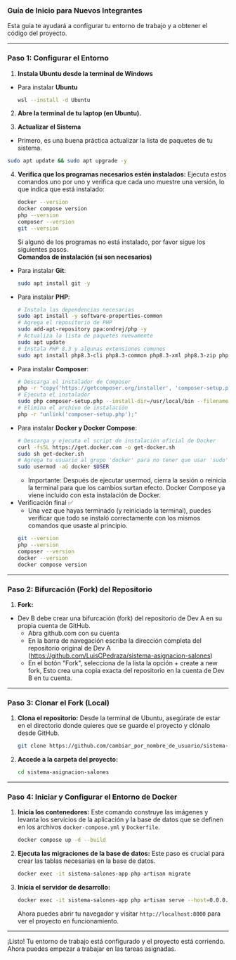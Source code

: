 ### Guía de Inicio para Nuevos Integrantes

Esta guía te ayudará a configurar tu entorno de trabajo y a obtener el código del proyecto.

---

### Paso 1: Configurar el Entorno

1. **Instala Ubuntu desde la terminal de Windows**
* Para instalar **Ubuntu**
  ```bash
  wsl --install -d Ubuntu
  ```
2.  **Abre la terminal de tu laptop (en Ubuntu).**

3.  **Actualizar el Sistema**
   - Primero, es una buena práctica actualizar la lista de paquetes de tu sistema.
  ```bash
  sudo apt update && sudo apt upgrade -y
  ```
4.  **Verifica que los programas necesarios estén instalados:**
    Ejecuta estos comandos uno por uno y verifica que cada uno muestre una versión, lo que indica que está instalado:
    ```bash
    docker --version
    docker compose version
    php --version
    composer --version
    git --version
    ```
    Si alguno de los programas no está instalado, por favor sigue los siguientes pasos.    
**Comandos de instalación (si son necesarios)**
* Para instalar **Git**: 
  ```bash
  sudo apt install git -y
  ```
* Para instalar **PHP**: 
  ```bash
  # Instala las dependencias necesarias
  sudo apt install -y software-properties-common
  # Agrega el repositorio de PHP
  sudo add-apt-repository ppa:ondrej/php -y
  # Actualiza la lista de paquetes nuevamente
  sudo apt update
  # Instala PHP 8.3 y algunas extensiones comunes
  sudo apt install php8.3-cli php8.3-common php8.3-xml php8.3-zip php8.3-curl php8.3-mbstring -y
  ```
* Para instalar **Composer**: 
  ```bash
  # Descarga el instalador de Composer
  php -r "copy('https://getcomposer.org/installer', 'composer-setup.php');"
  # Ejecuta el instalador
  sudo php composer-setup.php --install-dir=/usr/local/bin --filename=composer
  # Elimina el archivo de instalación
  php -r "unlink('composer-setup.php');"
  ```
* Para instalar **Docker y Docker Compose**: 
  ```bash
  # Descarga y ejecuta el script de instalación oficial de Docker
  curl -fsSL https://get.docker.com -o get-docker.sh
  sudo sh get-docker.sh    
  # Agrega tu usuario al grupo 'docker' para no tener que usar 'sudo' siempre
  sudo usermod -aG docker $USER
  ```
    - Importante: Después de ejecutar usermod, cierra la sesión o reinicia la terminal para que los cambios surtan efecto. Docker Compose ya viene incluido con esta instalación de Docker.
* Verificación final ✅
  - Una vez que hayas terminado (y reiniciado la terminal), puedes verificar que todo se instaló correctamente con los mismos comandos que usaste al principio.
  ```bash
  git --version
  php --version
  composer --version
  docker --version
  docker compose version
  ```
---

### Paso 2: Bifurcación (Fork) del Repositorio

1.  **Fork:**
- Dev B debe crear una bifurcación (fork) del repositorio de Dev A en su propia cuenta de GitHub.
    - Abra github.com con su cuenta
    - En la barra de navegación escriba la dirección completa del repositorio original de Dev A (https://github.com/LuisCPedraza/sistema-asignacion-salones)
    - En el botón "Fork", selecciona de la lista la opción + create a new fork, Esto crea una copia exacta del repositorio en la cuenta de Dev B en tu cuenta.

---

### Paso 3: Clonar el Fork (Local)

1.  **Clona el repositorio:**
    Desde la terminal de Ubuntu, asegúrate de estar en el directorio donde quieres que se guarde el proyecto y clónalo desde GitHub.
    ```bash
    git clone https://github.com/cambiar_por_nombre_de_usuario/sistema-asignacion-salones.git
    ```

2.  **Accede a la carpeta del proyecto:**
    ```bash
    cd sistema-asignacion-salones
    ```

---

### Paso 4: Iniciar y Configurar el Entorno de Docker

1.  **Inicia los contenedores:**
    Este comando construye las imágenes y levanta los servicios de la aplicación y la base de datos que se definen en los archivos `docker-compose.yml` y `Dockerfile`.
    ```bash
    docker compose up -d --build
    ```

2.  **Ejecuta las migraciones de la base de datos:**
    Este paso es crucial para crear las tablas necesarias en la base de datos.
    ```bash
    docker exec -it sistema-salones-app php artisan migrate
    ```

3.  **Inicia el servidor de desarrollo:**
    ```bash
    docker exec -it sistema-salones-app php artisan serve --host=0.0.0.0 --port=80
    ```
    Ahora puedes abrir tu navegador y visitar `http://localhost:8000` para ver el proyecto en funcionamiento.

---

¡Listo! Tu entorno de trabajo está configurado y el proyecto está corriendo. Ahora puedes empezar a trabajar en las tareas asignadas.
